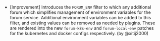 - [Improvement] Introduces the `FORUM_ENV` filter to which any additional forum
  which simplifies management of environment variables for the forum service. 
  Additional environment variables can be added to this filter, and existing
  values can be removed as needed by plugins. These are rendered into the new 
  `forum-k8s-env` and `forum-local-env` patches for the kubernetes and docker
  configs respectively. (by @xitij2000)